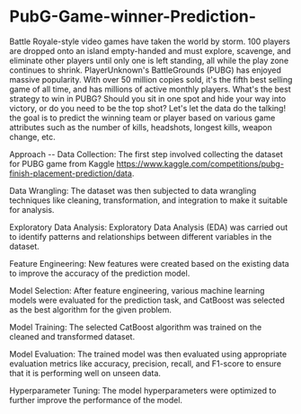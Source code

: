 # PubG-Game-winner-Prediction-
Battle Royale-style video games have taken the world by storm. 100 players are dropped onto an island empty-handed and must explore, scavenge, and eliminate other players until only one is left standing, all while the play zone continues to shrink.
PlayerUnknown's BattleGrounds (PUBG) has enjoyed massive popularity. With over 50 million copies sold, it's the fifth best selling game of all time, and has millions of active monthly players.
What's the best strategy to win in PUBG? Should you sit in one spot and hide your way into victory, or do you need to be the top shot? Let's let the data do the talking!
the goal is to predict the winning team or player based on various game attributes such as the number of kills, headshots, longest kills, weapon change, etc.

Approach --
Data Collection: The first step involved collecting the dataset for PUBG game from Kaggle https://www.kaggle.com/competitions/pubg-finish-placement-prediction/data.

Data Wrangling: The dataset was then subjected to data wrangling techniques like cleaning, transformation, and integration to make it suitable for analysis.

Exploratory Data Analysis: Exploratory Data Analysis (EDA) was carried out to identify patterns and relationships between different variables in the dataset.

Feature Engineering: New features were created based on the existing data to improve the accuracy of the prediction model.

Model Selection: After feature engineering, various machine learning models were evaluated for the prediction task, and CatBoost was selected as the best algorithm for the given problem.

Model Training: The selected CatBoost algorithm was trained on the cleaned and transformed dataset.

Model Evaluation: The trained model was then evaluated using appropriate evaluation metrics like accuracy, precision, recall, and F1-score to ensure that it is performing well on unseen data.

Hyperparameter Tuning: The model hyperparameters were optimized to further improve the performance of the model.
